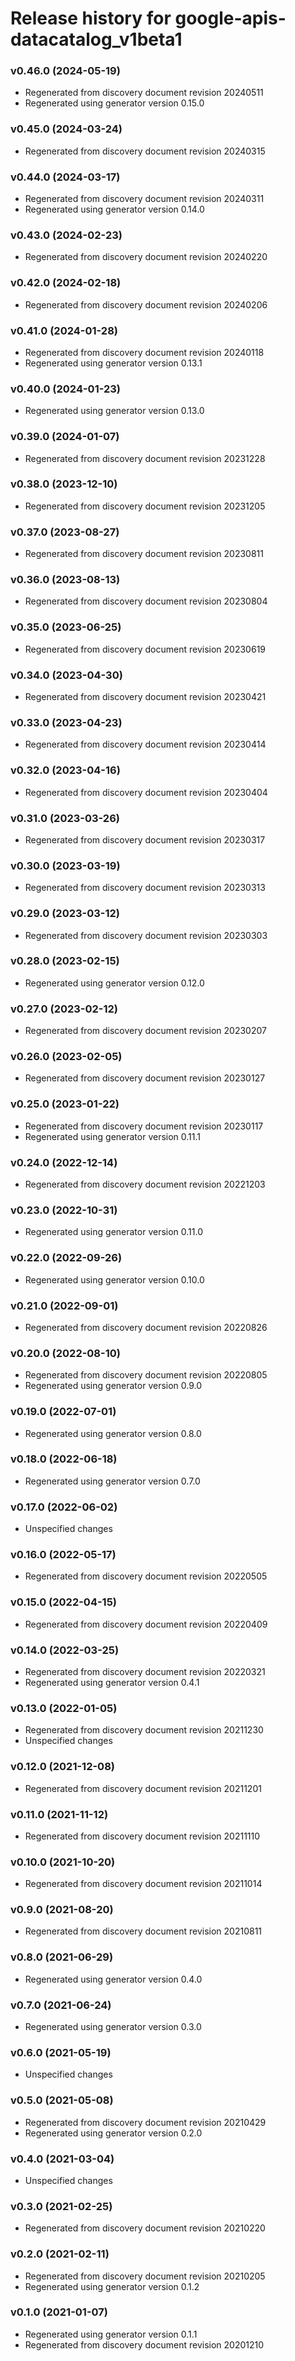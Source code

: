 # Release history for google-apis-datacatalog_v1beta1

### v0.46.0 (2024-05-19)

* Regenerated from discovery document revision 20240511
* Regenerated using generator version 0.15.0

### v0.45.0 (2024-03-24)

* Regenerated from discovery document revision 20240315

### v0.44.0 (2024-03-17)

* Regenerated from discovery document revision 20240311
* Regenerated using generator version 0.14.0

### v0.43.0 (2024-02-23)

* Regenerated from discovery document revision 20240220

### v0.42.0 (2024-02-18)

* Regenerated from discovery document revision 20240206

### v0.41.0 (2024-01-28)

* Regenerated from discovery document revision 20240118
* Regenerated using generator version 0.13.1

### v0.40.0 (2024-01-23)

* Regenerated using generator version 0.13.0

### v0.39.0 (2024-01-07)

* Regenerated from discovery document revision 20231228

### v0.38.0 (2023-12-10)

* Regenerated from discovery document revision 20231205

### v0.37.0 (2023-08-27)

* Regenerated from discovery document revision 20230811

### v0.36.0 (2023-08-13)

* Regenerated from discovery document revision 20230804

### v0.35.0 (2023-06-25)

* Regenerated from discovery document revision 20230619

### v0.34.0 (2023-04-30)

* Regenerated from discovery document revision 20230421

### v0.33.0 (2023-04-23)

* Regenerated from discovery document revision 20230414

### v0.32.0 (2023-04-16)

* Regenerated from discovery document revision 20230404

### v0.31.0 (2023-03-26)

* Regenerated from discovery document revision 20230317

### v0.30.0 (2023-03-19)

* Regenerated from discovery document revision 20230313

### v0.29.0 (2023-03-12)

* Regenerated from discovery document revision 20230303

### v0.28.0 (2023-02-15)

* Regenerated using generator version 0.12.0

### v0.27.0 (2023-02-12)

* Regenerated from discovery document revision 20230207

### v0.26.0 (2023-02-05)

* Regenerated from discovery document revision 20230127

### v0.25.0 (2023-01-22)

* Regenerated from discovery document revision 20230117
* Regenerated using generator version 0.11.1

### v0.24.0 (2022-12-14)

* Regenerated from discovery document revision 20221203

### v0.23.0 (2022-10-31)

* Regenerated using generator version 0.11.0

### v0.22.0 (2022-09-26)

* Regenerated using generator version 0.10.0

### v0.21.0 (2022-09-01)

* Regenerated from discovery document revision 20220826

### v0.20.0 (2022-08-10)

* Regenerated from discovery document revision 20220805
* Regenerated using generator version 0.9.0

### v0.19.0 (2022-07-01)

* Regenerated using generator version 0.8.0

### v0.18.0 (2022-06-18)

* Regenerated using generator version 0.7.0

### v0.17.0 (2022-06-02)

* Unspecified changes

### v0.16.0 (2022-05-17)

* Regenerated from discovery document revision 20220505

### v0.15.0 (2022-04-15)

* Regenerated from discovery document revision 20220409

### v0.14.0 (2022-03-25)

* Regenerated from discovery document revision 20220321
* Regenerated using generator version 0.4.1

### v0.13.0 (2022-01-05)

* Regenerated from discovery document revision 20211230
* Unspecified changes

### v0.12.0 (2021-12-08)

* Regenerated from discovery document revision 20211201

### v0.11.0 (2021-11-12)

* Regenerated from discovery document revision 20211110

### v0.10.0 (2021-10-20)

* Regenerated from discovery document revision 20211014

### v0.9.0 (2021-08-20)

* Regenerated from discovery document revision 20210811

### v0.8.0 (2021-06-29)

* Regenerated using generator version 0.4.0

### v0.7.0 (2021-06-24)

* Regenerated using generator version 0.3.0

### v0.6.0 (2021-05-19)

* Unspecified changes

### v0.5.0 (2021-05-08)

* Regenerated from discovery document revision 20210429
* Regenerated using generator version 0.2.0

### v0.4.0 (2021-03-04)

* Unspecified changes

### v0.3.0 (2021-02-25)

* Regenerated from discovery document revision 20210220

### v0.2.0 (2021-02-11)

* Regenerated from discovery document revision 20210205
* Regenerated using generator version 0.1.2

### v0.1.0 (2021-01-07)

* Regenerated using generator version 0.1.1
* Regenerated from discovery document revision 20201210


